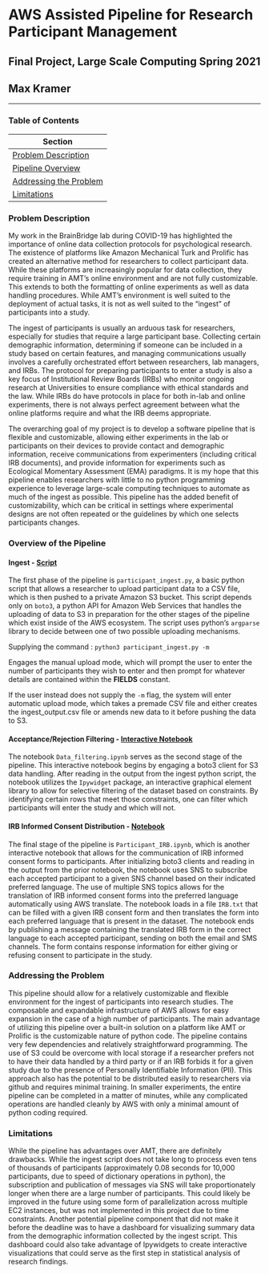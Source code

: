 # AWS Assisted Pipeline for Research Participant Management
## Final Project, Large Scale Computing Spring 2021
## Max Kramer
---

### Table of Contents

|Section|
|---|
|[Problem Description](#problem-description)|
|[Pipeline Overview](#pipeline-overview)|
|[Addressing the Problem](#addressing-the-problem)|
|[Limitations](#limitations)|


### Problem Description

My work in the BrainBridge lab during COVID-19 has highlighted the importance of online data collection protocols for psychological research. The existence of platforms like Amazon Mechanical Turk and Prolific has created an alternative method for researchers to collect participant data. While these platforms are increasingly popular for data collection, they require training in AMT’s online environment and are not fully customizable. This extends to both the formatting of online experiments as well as data handling procedures. While AMT’s environment is well suited to the deployment of actual tasks, it is not as well suited to the “ingest” of participants into a study. 

The ingest of participants is usually an arduous task for researchers, especially for studies that require a large participant base. Collecting certain demographic information, determining if someone can be included in a study based on certain features, and managing communications usually involves a carefully orchestrated effort between researchers, lab managers, and IRBs. The protocol for preparing participants to enter a study is also a key focus of Institutional Review Boards (IRBs) who monitor ongoing research at Universities to ensure compliance with ethical standards and the law. While IRBs do have protocols in place for both in-lab and online experiments, there is not always perfect agreement between what the online platforms require and what the IRB deems appropriate. 

The overarching goal of my project is to develop a software pipeline that is flexible and customizable, allowing either experiments in the lab or participants on their devices to provide contact and demographic information, receive communications from experimenters (including critical IRB documents), and provide information for experiments such as Ecological Momentary Assessment (EMA) paradigms. It is my hope that this pipeline enables researchers with little to no python programming experience to leverage large-scale computing techniques to automate as much of the ingest as possible. This pipeline has the added benefit of customizability, which can be critical in settings where experimental designs are not often repeated or the guidelines by which one selects participants changes.

### Overview of the Pipeline

#### Ingest - [Script](https://github.com/lsc4ss-s21/final-project-aws-participant-ingest-pipeline/blob/master/participant_ingest.py)

The first phase of the pipeline is `participant_ingest.py`, a basic python script that allows a researcher to upload participant data to a CSV file, which is then pushed to a private Amazon S3 bucket. This script depends only on `boto3`, a python API for Amazon Web Services that handles the uploading of data to S3 in preparation for the other stages of the pipeline which exist inside of the AWS ecosystem. The script uses python’s `argparse` library to decide between one of two possible uploading mechanisms.

Supplying the command : `python3 participant_ingest.py -m` 

Engages the manual upload mode, which will prompt the user to enter the number of participants they wish to enter and then prompt for whatever details are contained within the **FIELDS** constant.

If the user instead does not supply the `-m` flag, the system will enter automatic upload mode, which takes a premade CSV file and either creates the ingest_output.csv file or amends new data to it before pushing the data to S3. 

#### Acceptance/Rejection Filtering - [Interactive Notebook](https://github.com/lsc4ss-s21/final-project-aws-participant-ingest-pipeline/blob/master/Data_Filtering.ipynb)

The notebook `Data_filtering.ipynb` serves as the second stage of the pipeline. This interactive notebook begins by engaging a boto3 client for S3 data handling. After reading in the output from the ingest python script, the notebook utilizes the `Ipywidget` package, an interactive graphical element library to allow for selective filtering of the dataset based on constraints. By identifying certain rows that meet those constraints, one can filter which participants will enter the study and which will not.

#### IRB Informed Consent Distribution - [Notebook](https://github.com/lsc4ss-s21/final-project-aws-participant-ingest-pipeline/blob/master/Participant_IRB.ipynb)

The final stage of the pipeline is `Participant_IRB.ipynb`, which is another interactive notebook that allows for the communication of IRB informed consent forms to participants. After initializing boto3 clients and reading in the output from the prior notebook, the notebook uses SNS to subscribe each accepted participant to a given SNS channel based on their indicated preferred language. The use of multiple SNS topics allows for the translation of IRB informed consent forms into the preferred language automatically using AWS translate. The notebook loads in a file `IRB.txt` that can be filled with a given IRB consent form and then translates the form into each preferred language that is present in the dataset. The notebook ends by publishing a message containing the translated IRB form in the correct language to each accepted participant, sending on both the email and SMS channels. The form contains response information for either giving or refusing consent to participate in the study. 

### Addressing the Problem

This pipeline should allow for a relatively customizable and flexible environment for the ingest of participants into research studies. The composable and expandable infrastructure of AWS allows for easy expansion in the case of a high number of participants. The main advantage of utilizing this pipeline over a built-in solution on a platform like AMT or Prolific is the customizable nature of python code. The pipeline contains very few dependencies and relatively straightforward programming. The use of S3 could be overcome with local storage if a researcher prefers not to have their data handled by a third party or if an IRB forbids it for a given study due to the presence of Personally Identifiable Information (PII). This approach also has the potential to be distributed easily to researchers via github and requires minimal training. In smaller experiments, the entire pipeline can be completed in a matter of minutes, while any complicated operations are handled cleanly by AWS with only a minimal amount of python coding required.

### Limitations 

While the pipeline has advantages over AMT, there are definitely drawbacks. While the ingest script does not take long to process even tens of thousands of participants (approximately 0.08 seconds for 10,000 participants, due to speed of dictionary operations in python), the subscription and publication of messages via SNS will take proportionately longer when there are a large number of participants. This could likely be improved in the future using some form of parallelization across multiple EC2 instances, but was not implemented in this project due to time constraints. Another potential pipeline component that did not make it before the deadline was to have a dashboard for visualizing summary data from the demographic information collected by the ingest script. This dashboard could also take advantage of Ipywidgets to create interactive visualizations that could serve as the first step in statistical analysis of research findings. 

